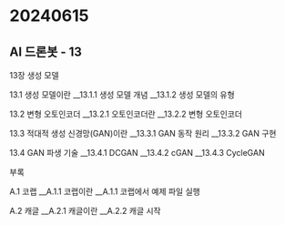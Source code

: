 # 20240615
## AI 드론봇 - 13

13장 생성 모델

13.1 생성 모델이란
__13.1.1 생성 모델 개념
__13.1.2 생성 모델의 유형

13.2 변형 오토인코더
__13.2.1 오토인코더란
__13.2.2 변형 오토인코더

13.3 적대적 생성 신경망(GAN)이란
__13.3.1 GAN 동작 원리
__13.3.2 GAN 구현

13.4 GAN 파생 기술
__13.4.1 DCGAN
__13.4.2 cGAN
__13.4.3 CycleGAN


부록

A.1 코랩
__A.1.1 코랩이란
__A.1.1 코랩에서 예제 파일 실행

A.2 캐글
__A.2.1 캐글이란
__A.2.2 캐글 시작